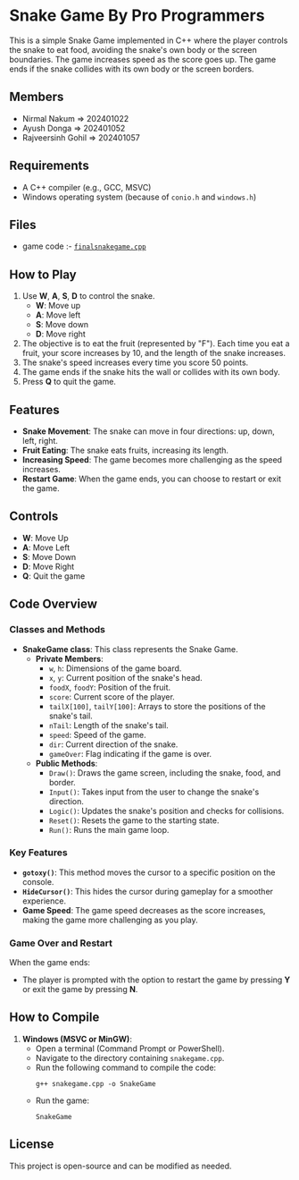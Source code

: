 # Snake Game By Pro Programmers

This is a simple Snake Game implemented in C++ where the player controls the snake to eat food, avoiding the snake's own body or the screen boundaries. The game increases speed as the score goes up. The game ends if the snake collides with its own body or the screen borders.

## Members

- Nirmal Nakum => 202401022
- Ayush Donga => 202401052
- Rajveersinh Gohil => 202401057

## Requirements

- A C++ compiler (e.g., GCC, MSVC)
- Windows operating system (because of `conio.h` and `windows.h`)

## Files

- game code :- [`finalsnakegame.cpp`](./finalsnakegame.cpp)

## How to Play

1. Use **W**, **A**, **S**, **D** to control the snake.
   - **W**: Move up
   - **A**: Move left
   - **S**: Move down
   - **D**: Move right
2. The objective is to eat the fruit (represented by "F"). Each time you eat a fruit, your score increases by 10, and the length of the snake increases.
3. The snake's speed increases every time you score 50 points.
4. The game ends if the snake hits the wall or collides with its own body.
5. Press **Q** to quit the game.

## Features

- **Snake Movement**: The snake can move in four directions: up, down, left, right.
- **Fruit Eating**: The snake eats fruits, increasing its length.
- **Increasing Speed**: The game becomes more challenging as the speed increases.
- **Restart Game**: When the game ends, you can choose to restart or exit the game.

## Controls

- **W**: Move Up
- **A**: Move Left
- **S**: Move Down
- **D**: Move Right
- **Q**: Quit the game

## Code Overview

### Classes and Methods

- **SnakeGame class**: This class represents the Snake Game.
  - **Private Members**:
    - `w`, `h`: Dimensions of the game board.
    - `x`, `y`: Current position of the snake's head.
    - `foodX`, `foodY`: Position of the fruit.
    - `score`: Current score of the player.
    - `tailX[100]`, `tailY[100]`: Arrays to store the positions of the snake's tail.
    - `nTail`: Length of the snake's tail.
    - `speed`: Speed of the game.
    - `dir`: Current direction of the snake.
    - `gameOver`: Flag indicating if the game is over.
  - **Public Methods**:
    - `Draw()`: Draws the game screen, including the snake, food, and border.
    - `Input()`: Takes input from the user to change the snake's direction.
    - `Logic()`: Updates the snake's position and checks for collisions.
    - `Reset()`: Resets the game to the starting state.
    - `Run()`: Runs the main game loop.
  
### Key Features

- **`gotoxy()`**: This method moves the cursor to a specific position on the console.
- **`HideCursor()`**: This hides the cursor during gameplay for a smoother experience.
- **Game Speed**: The game speed decreases as the score increases, making the game more challenging as you play.

### Game Over and Restart
When the game ends:
- The player is prompted with the option to restart the game by pressing **Y** or exit the game by pressing **N**.

## How to Compile

1. **Windows (MSVC or MinGW)**:
   - Open a terminal (Command Prompt or PowerShell).
   - Navigate to the directory containing `snakegame.cpp`.
   - Run the following command to compile the code:
     ```
     g++ snakegame.cpp -o SnakeGame
     ```
   - Run the game:
     ```
     SnakeGame
     ```

## License

This project is open-source and can be modified as needed.
